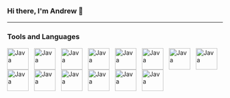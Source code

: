 ### Hi there, I'm Andrew 👋




---

### Tools and Languages

<img align="left" alt="Java" width="50px" title="Python" style="cursor:pointer; padding-right:10px;" src="https://cdn.jsdelivr.net/gh/devicons/devicon/icons/python/python-original.svg"/>
<img align="left" alt="Java" width="50px" title="JavaScript" style="cursor:pointer; padding-right:10px;"  src="https://cdn.jsdelivr.net/gh/devicons/devicon/icons/javascript/javascript-original.svg"/>
<img align="left" alt="Java" width="50px" title="HTML" style="cursor:pointer; padding-right:10px;"  src="https://cdn.jsdelivr.net/gh/devicons/devicon/icons/html5/html5-original.svg"/>
<img align="left" alt="Java" width="50px" title="CSS" style="cursor:pointer; padding-right:10px;"  src="https://cdn.jsdelivr.net/gh/devicons/devicon/icons/css3/css3-original.svg"/>
<img align="left" alt="Java" width="50px" title="ReactJS" style="cursor:pointer; padding-right:10px;"  src="https://cdn.jsdelivr.net/gh/devicons/devicon/icons/react/react-original.svg"/>
<img align="left" alt="Java" width="50px" title="Java" style="cursor:pointer; padding-right:10px;"  src="https://cdn.jsdelivr.net/gh/devicons/devicon/icons/java/java-original.svg"/>
<img align="left" alt="Java" width="50px" title="FastAPI" style="cursor:pointer; padding-right:10px;"  src="https://cdn.jsdelivr.net/gh/devicons/devicon/icons/fastapi/fastapi-original.svg"/>
<img align="left" alt="Java" width="50px" title="Flask" style="cursor:pointer; padding-right:10px;"  src="https://cdn.jsdelivr.net/gh/devicons/devicon/icons/flask/flask-original.svg"/>
<img align="left" alt="Java" width="50px" title="MySQL" style="cursor:pointer; padding-right:10px;" src="https://cdn.jsdelivr.net/gh/devicons/devicon/icons/mysql/mysql-original.svg"/>
<img align="left" alt="Java" width="50px" title="SQLAlchemy" style="cursor:pointer; padding-right:10px;"  src="https://cdn.jsdelivr.net/gh/devicons/devicon/icons/sqlalchemy/sqlalchemy-original.svg"/>
<img align="left" alt="Java" width="50px" title="Docker" style="cursor:pointer; padding-right:10px;"  src="https://cdn.jsdelivr.net/gh/devicons/devicon/icons/docker/docker-original.svg"/>
<img align="left" alt="Java" width="50px" title="Jenkins" style="cursor:pointer; padding-right:10px;"  src="https://cdn.jsdelivr.net/gh/devicons/devicon/icons/jenkins/jenkins-original.svg"/>
<img align="left" alt="Java" width="50px" title="pandas" style="cursor:pointer; padding-right:10px;"  src="https://cdn.jsdelivr.net/gh/devicons/devicon/icons/pandas/pandas-original.svg"/>
<img align="left" alt="Java" width="50px" title="Git" style="cursor:pointer; padding-right:10px;"  src="https://cdn.jsdelivr.net/gh/devicons/devicon/icons/git/git-original.svg"/>
<!--
<img align="left" alt="Java" width="50px" style="padding-right:10px;" src=""/>
-->

#

<!--
Here are some ideas to get you started:

- 🔭 I’m currently working on ...
- 🌱 I’m currently learning ...
- 📫 How to reach me: ...
- ⚡ Fun fact: ...
-->
